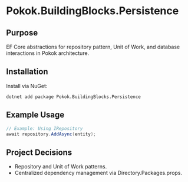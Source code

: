 # Pokok.BuildingBlocks.Persistence

## Purpose
EF Core abstractions for repository pattern, Unit of Work, and database interactions in Pokok architecture.

## Installation
Install via NuGet:
```
dotnet add package Pokok.BuildingBlocks.Persistence
```

## Example Usage
```csharp
// Example: Using IRepository
await repository.AddAsync(entity);
```

## Project Decisions
- Repository and Unit of Work patterns.
- Centralized dependency management via Directory.Packages.props.